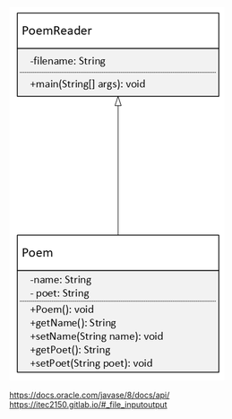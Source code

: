 ![UML Diagram](Drawing7.png)

https://docs.oracle.com/javase/8/docs/api/
https://itec2150.gitlab.io/#_file_inputoutput
